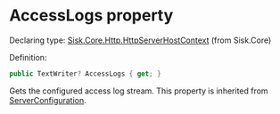 <!--

Copyrights 2023 Sisk Framework - CypherPotato
Published under MIT license

!!! DO NOT EDIT THIS FILE !!!
This file was generated by a tool in the Sisk package. To edit the information in this documentation,
edit the XML documentation present in the Sisk source code.

-->


# AccessLogs property

Declaring type: [Sisk.Core.Http.HttpServerHostContext](/read?q=/contents/spec/Sisk.Core.Http.HttpServerHostContext.md) (from Sisk.Core)


Definition:

```cs
public TextWriter? AccessLogs { get; }
```

Gets the configured access log stream. This property is inherited from <a href="/read?q=/contents/spec/Sisk.Core.Http.HttpServerHostContext.md">ServerConfiguration</a>.

